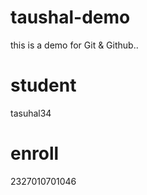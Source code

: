 # taushal-demo
this is a demo for Git &amp; Github..

# student 
tasuhal34

# enroll 
2327010701046
